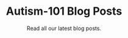 ---
title: "Autism-101 Blog Posts"
subtitle: "Read all our latest blog posts."
# meta description
description: "Read all our latest blog posts."
draft: false
---